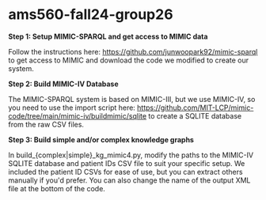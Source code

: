 # ams560-fall24-group26

**Step 1: Setup MIMIC-SPARQL and get access to MIMIC data**

Follow the instructions here: https://github.com/junwoopark92/mimic-sparql to get access to MIMIC and download the code we modified to create our system.

**Step 2: Build MIMIC-IV Database**

The MIMIC-SPARQL system is based on MIMIC-III, but we use MIMIC-IV, so you need to use the import script here: https://github.com/MIT-LCP/mimic-code/tree/main/mimic-iv/buildmimic/sqlite to create a SQLITE database from the raw CSV files.

**Step 3: Build simple and/or complex knowledge graphs**

In build_{complex|simple}_kg_mimic4.py, modify the paths to the MIMIC-IV SQLITE database and patient IDs CSV file to suit your specific setup. We included the patient ID CSVs for ease of use, but you can extract others manually if you'd prefer. You can also change the name of the output XML file at the bottom of the code.
